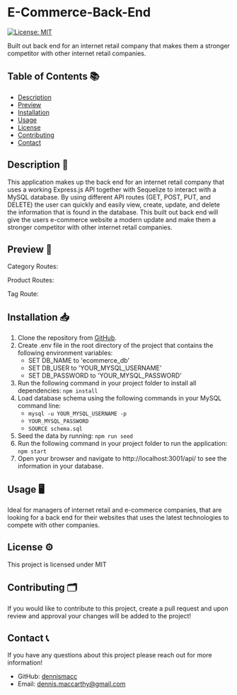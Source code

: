 # E-Commerce-Back-End
[![License: MIT](https://img.shields.io/badge/License-MIT-yellow.svg)](https://opensource.org/licenses/MIT)

Built out back end for an internet retail company that makes them a stronger competitor with other internet retail companies.


## Table of Contents 📚  
  - [Description](#description)
  - [Preview](#preview)
  - [Installation](#installation)
  - [Usage](#usage)
  - [License](#license)
  - [Contributing](#contributing)
  - [Contact](#contact)


## Description 📝
This application makes up the back end for an internet retail company that uses a working Express.js API together with Sequelize to interact with a MySQL database. By using different API routes (GET, POST, PUT, and DELETE) the user can quickly and easily view, create, update, and delete the information that is found in the database. This built out back end will give the users e-commerce website a modern update and make them a stronger competitor with other internet retail companies.


## Preview 📸
Category Routes:

Product Routes:

Tag Route:



## Installation 📥
1. Clone the repository from [GitHub](https://github.com/dennismacc/E-Commerce-Back-End).
2. Create .env file in the root directory of the project that contains the following environment variables:
    - SET DB_NAME to 'ecommerce_db'
    - SET DB_USER to 'YOUR_MYSQL_USERNAME'
    - SET DB_PASSWORD to 'YOUR_MYSQL_PASSWORD'
3. Run the following command in your project folder to install all dependencies:
    `npm install`
4. Load database schema using the following commands in your MySQL command line:
    - `mysql -u YOUR_MYSQL_USERNAME -p` 
    - `YOUR_MYSQL_PASSWORD` 
    - `SOURCE schema.sql`
5. Seed the data by running:
    `npm run seed`
6. Run the following command in your project folder to run the application:
    `npm start`
7. Open your browser and navigate to http://localhost:3001/api/ to see the information in your database.


## Usage 🖥
Ideal for managers of internet retail and e-commerce companies, that are looking for a back end for their websites that uses the latest technologies to compete with other companies.


## License ⚙️
 This project is licensed under MIT


## Contributing 🗂
 If you would like to contribute to this project, create a pull request and upon review and approval your changes will be added to the project!


## Contact 📞
 If you have any questions about this project please reach out for more information!
  - GitHub: [dennismacc](https://github.com/dennismacc)
  - Email: dennis.maccarthy@gmail.com
    
